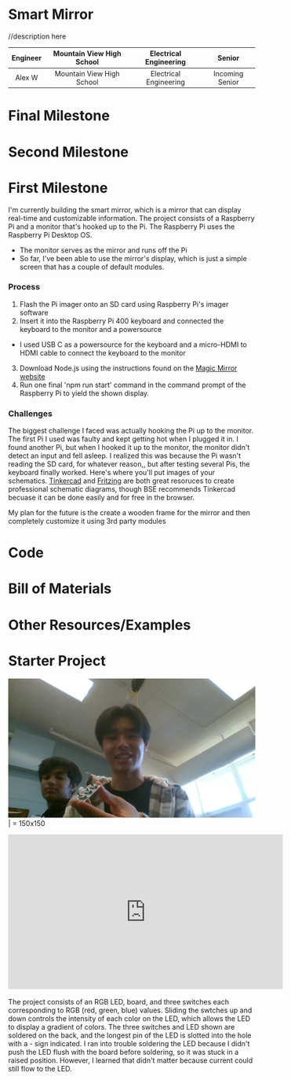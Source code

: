 # Smart Mirror
//description here

| **Engineer** | **Mountain View High School** | **Electrical Engineering** | **Senior** |
|:--:|:--:|:--:|:--:|
| Alex W | Mountain View High School | Electrical Engineering | Incoming Senior


  
# Final Milestone
# Second Milestone
# First Milestone

I'm currently building the smart mirror, which is a mirror that can display real-time and customizable information. The project consists of a Raspberry Pi and a monitor that's hooked up to the Pi. The Raspberry Pi uses the Raspberry Pi Desktop OS. 
* The monitor serves as the mirror and runs off the Pi
* So far, I've been able to use the mirror's display, which is just a simple screen that has a couple of default modules.

### Process
1. Flash the Pi imager onto an SD card using Raspberry Pi's imager software
2. Insert it into the Raspberry Pi 400 keyboard and connected the keyboard to the monitor and a powersource
  * I used USB C as a powersource for the keyboard and a micro-HDMI to HDMI cable to connect the keyboard to the monitor 
3. Download Node.js using the instructions found on the [Magic Mirror website](docs.magicmirror.builders)
4. Run one final 'npm run start' command in the command prompt of the Raspberry Pi to yield the shown display.

### Challenges
The biggest challenge I faced was actually hooking the Pi up to the monitor. The first Pi I used was faulty and kept getting hot when I plugged it in. I found another Pi, but when I hooked it up to the monitor, the monitor didn't detect an input and fell asleep. I realized this was because the Pi wasn't reading the SD card, for whatever reason,, but after testing several Pis, the keyboard finally worked. 
Here's where you'll put images of your schematics. [Tinkercad](https://www.tinkercad.com/blog/official-guide-to-tinkercad-circuits) and [Fritzing](https://fritzing.org/learning/) are both great resoruces to create professional schematic diagrams, though BSE recommends Tinkercad becuase it can be done easily and for free in the browser. 

My plan for the future is the create a wooden frame for the mirror and then completely customize it using 3rd party modules

# Code

# Bill of Materials

# Other Resources/Examples

# Starter Project
![](rgbproject.jpg) | = 150x150

<iframe width="560" height="315" src="https://www.youtube.com/embed/XVKCBS4upeY" title="YouTube video player" frameborder="0" allow="accelerometer; autoplay; clipboard-write; encrypted-media; gyroscope; picture-in-picture; web-share" allowfullscreen></iframe>

The project consists of an RGB LED, board, and three switches each corresponding to RGB (red, green, blue) values. Sliding the swtches up and down controls the intensity of each color on the LED, which allows the LED to display a gradient of colors. The three switches and LED shown are soldered on the back, and the longest pin of the LED is slotted into the hole with a - sign indicated. I ran into trouble soldering the LED because I didn't push the LED flush with the board before soldering, so it was stuck in a raised position. However, I learned that didn't matter because current could still flow to the LED.
